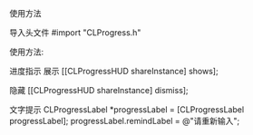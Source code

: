 使用方法

导入头文件
#import "CLProgress.h"


使用方法:

进度指示
展示
[[CLProgressHUD shareInstance] shows];

隐藏
[[CLProgressHUD shareInstance] dismiss];


文字提示
CLProgressLabel *progressLabel = [CLProgressLabel progressLabel];
progressLabel.remindLabel = @"请重新输入";
